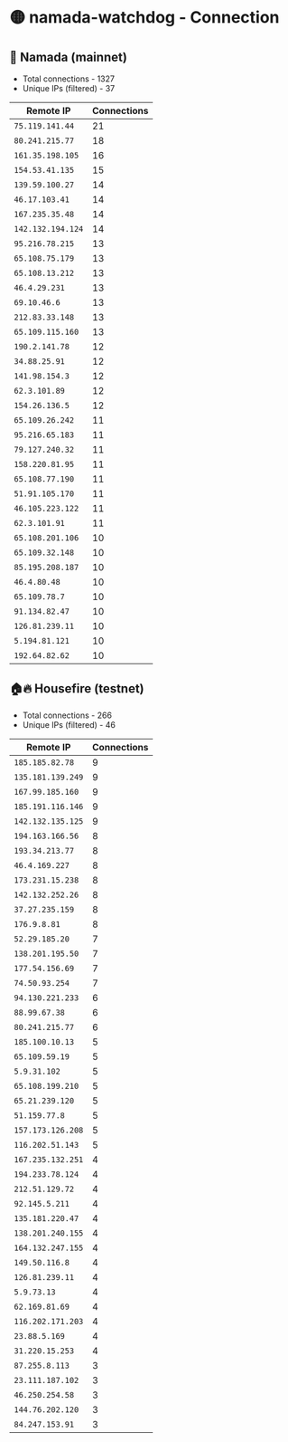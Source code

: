 # 🟡 namada-watchdog - Connection

## 🚀 Namada (mainnet)
- Total connections - 1327
- Unique IPs (filtered) - 37

| Remote IP | Connections |
|-----------|-------------|
| `75.119.141.44` | 21 |
| `80.241.215.77` | 18 |
| `161.35.198.105` | 16 |
| `154.53.41.135` | 15 |
| `139.59.100.27` | 14 |
| `46.17.103.41` | 14 |
| `167.235.35.48` | 14 |
| `142.132.194.124` | 14 |
| `95.216.78.215` | 13 |
| `65.108.75.179` | 13 |
| `65.108.13.212` | 13 |
| `46.4.29.231` | 13 |
| `69.10.46.6` | 13 |
| `212.83.33.148` | 13 |
| `65.109.115.160` | 13 |
| `190.2.141.78` | 12 |
| `34.88.25.91` | 12 |
| `141.98.154.3` | 12 |
| `62.3.101.89` | 12 |
| `154.26.136.5` | 12 |
| `65.109.26.242` | 11 |
| `95.216.65.183` | 11 |
| `79.127.240.32` | 11 |
| `158.220.81.95` | 11 |
| `65.108.77.190` | 11 |
| `51.91.105.170` | 11 |
| `46.105.223.122` | 11 |
| `62.3.101.91` | 11 |
| `65.108.201.106` | 10 |
| `65.109.32.148` | 10 |
| `85.195.208.187` | 10 |
| `46.4.80.48` | 10 |
| `65.109.78.7` | 10 |
| `91.134.82.47` | 10 |
| `126.81.239.11` | 10 |
| `5.194.81.121` | 10 |
| `192.64.82.62` | 10 |

## 🏠🔥 Housefire (testnet)

- Total connections - 266
- Unique IPs (filtered) - 46

| Remote IP | Connections |
|-----------|-------------|
| `185.185.82.78` | 9 |
| `135.181.139.249` | 9 |
| `167.99.185.160` | 9 |
| `185.191.116.146` | 9 |
| `142.132.135.125` | 9 |
| `194.163.166.56` | 8 |
| `193.34.213.77` | 8 |
| `46.4.169.227` | 8 |
| `173.231.15.238` | 8 |
| `142.132.252.26` | 8 |
| `37.27.235.159` | 8 |
| `176.9.8.81` | 8 |
| `52.29.185.20` | 7 |
| `138.201.195.50` | 7 |
| `177.54.156.69` | 7 |
| `74.50.93.254` | 7 |
| `94.130.221.233` | 6 |
| `88.99.67.38` | 6 |
| `80.241.215.77` | 6 |
| `185.100.10.13` | 5 |
| `65.109.59.19` | 5 |
| `5.9.31.102` | 5 |
| `65.108.199.210` | 5 |
| `65.21.239.120` | 5 |
| `51.159.77.8` | 5 |
| `157.173.126.208` | 5 |
| `116.202.51.143` | 5 |
| `167.235.132.251` | 4 |
| `194.233.78.124` | 4 |
| `212.51.129.72` | 4 |
| `92.145.5.211` | 4 |
| `135.181.220.47` | 4 |
| `138.201.240.155` | 4 |
| `164.132.247.155` | 4 |
| `149.50.116.8` | 4 |
| `126.81.239.11` | 4 |
| `5.9.73.13` | 4 |
| `62.169.81.69` | 4 |
| `116.202.171.203` | 4 |
| `23.88.5.169` | 4 |
| `31.220.15.253` | 4 |
| `87.255.8.113` | 3 |
| `23.111.187.102` | 3 |
| `46.250.254.58` | 3 |
| `144.76.202.120` | 3 |
| `84.247.153.91` | 3 |

